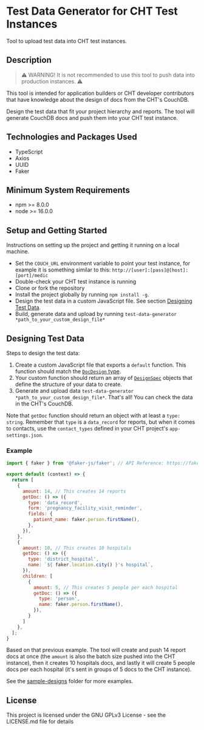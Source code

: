 # Test Data Generator for CHT Test Instances

Tool to upload test data into CHT test instances. 

## Description

> ⚠ WARNING! It is not recommended to use this tool to push data into production instances. ⚠ 

This tool is intended for application builders or CHT developer contributors that have knowledge about the design of docs from the CHT's CouchDB. 

Design the test data that fit your project hierarchy and reports. The tool will generate CouchDB docs and push them into your CHT test instance.

## Technologies and Packages Used

- TypeScript
- Axios
- UUID
- Faker

## Minimum System Requirements 

- npm >= 8.0.0
- node >= 16.0.0

## Setup and Getting Started

Instructions on setting up the project and getting it running on a local machine.

- Set the `COUCH_URL` environment variable to point your test instance, for example it is something similar to this: `http://[user]:[pass]@[host]:[port]/medic`
- Double-check your CHT test instance is running
- Clone or fork the repository
- Install the project globally by running `npm install -g`.
- Design the test data in a custom JavaScript file. See section [Designing Test Data](#designing-test-data).
- Build, generate data and upload by running `test-data-generator *path_to_your_custom_design_file*`

## Designing Test Data

Steps to design the test data:

1. Create a custom JavaScript file that exports a `default` function. This function should match the [`DocDesign` type](./src/doc-design.ts).
2. Your custom function should return an array of [`DesignSpec`](./src/doc-design.ts) objects that define the structure of your data to create.
3. Generate and upload data `test-data-generator *path_to_your_custom_design_file*`. That's all! You can check the data in the CHT's CouchDB.

Note that `getDoc` function should return an object with at least a `type: string`. Remember that `type` is a `data_record` for reports, but when it comes to contacts, use the `contact_types` defined in your CHT project's `app-settings.json`. 

### Example
```js
import { faker } from '@faker-js/faker'; // API Reference: https://fakerjs.dev/api

export default (context) => {
  return [
    {
      amount: 14, // This creates 14 reports
      getDoc: () => ({
        type: 'data_record',
        form: 'pregnancy_facility_visit_reminder',
        fields: {
          patient_name: faker.person.firstName(),
        },
      }),
    },
    {
      amount: 10, // This creates 10 hospitals
      getDoc: () => ({
        type: 'district_hospital',
        name: `${ faker.location.city() }'s hospital`,
      }),
      children: [
        {
          amount: 5, // This creates 5 people per each hospital
          getDoc: () => ({
            type: 'person',
            name: faker.person.firstName(),
          }),
        }
      ]
    },
  ];
}
```

Based on that previous example. The tool will create and push 14 report docs at once (the `amount` is also the batch size pushed into the CHT instance), then it creates 10 hospitals docs, and lastly it will create 5 people docs per each hospital (it's sent in groups of 5 docs to the CHT instance).

See the [sample-designs](./sample-designs) folder for more examples.

## License

This project is licensed under the GNU GPLv3 License - see the LICENSE.md file for details
